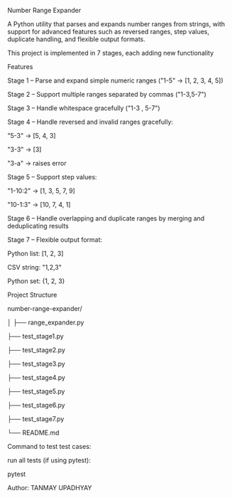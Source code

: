 Number Range Expander

A Python utility that parses and expands number ranges from strings, with support for advanced features such as reversed ranges, step values, duplicate handling, and flexible output formats.

This project is implemented in 7 stages, each adding new functionality

Features

Stage 1 – Parse and expand simple numeric ranges ("1-5" → [1, 2, 3, 4, 5])

Stage 2 – Support multiple ranges separated by commas ("1-3,5-7")

Stage 3 – Handle whitespace gracefully ("1-3 , 5-7")

Stage 4 – Handle reversed and invalid ranges gracefully:

"5-3" → [5, 4, 3]

"3-3" → [3]

"3-a" → raises error

Stage 5 – Support step values:

"1-10:2" → [1, 3, 5, 7, 9]

"10-1:3" → [10, 7, 4, 1]

Stage 6 – Handle overlapping and duplicate ranges by merging and deduplicating results

Stage 7 – Flexible output format:

Python list: [1, 2, 3]

CSV string: "1,2,3"

Python set: {1, 2, 3}

Project Structure

number-range-expander/

│
├── range_expander.py 

├── test_stage1.py   


├── test_stage2.py

├── test_stage3.py

├── test_stage4.py

├── test_stage5.py

├── test_stage6.py

├── test_stage7.py

└── README.md

Command to test test cases:

run all tests (if using pytest):

pytest

Author:
TANMAY UPADHYAY
